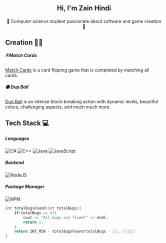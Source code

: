 ## <p align="center">Hi, I'm Zain Hindi</p>
<p align="center">👻 Computer science student passionate about software and game creation 👻</p>

## Creation 👨‍💻
##### 🃏 Match Cards
[Match Cards](https://github.com/Intensifiesx/MatchCards) is a card flipping game that is completed by matching all cards.

##### 🟣 Dup Ball
[Dup Ball](https://github.com/Intensifiesx/DupBall) is an intense block-breaking action with dynamic levels, beautiful colors, challenging aspects, and much much more.

## Tech Stack 💻 
##### Languages
![C#](https://img.shields.io/badge/c%23-000.svg?style=for-the-badge&logo=c-sharp&logoColor=purple) 
![C++](https://img.shields.io/badge/c++-000.svg?style=for-the-badge&logo=c%2B%2B&logoColor=blue) 
![Java](https://img.shields.io/badge/java-000.svg?style=for-the-badge&logo=java&logoColor=white) 
![JavaScript](https://img.shields.io/badge/javascript-000.svg?style=for-the-badge&logo=javascript&logoColor=%23F7DF1E) 

##### Backend
![NodeJS](https://img.shields.io/badge/node.js-000?style=for-the-badge&logo=node.js&logoColor=3C873A) 

##### Package Manager
![NPM](https://img.shields.io/badge/NPM-%23000000.svg?style=for-the-badge&logo=npm&logoColor=white)

```cpp
int totalBugsFound(int totalBugs){
    if(totalBugs == 0){
        cout << "All bugs are fixed!" << endl;
        return 1;
    }
    return INT_MIN - totalBugsFound(totalBugs - 1); //😶‍🌫️😶‍🌫️
}
```
